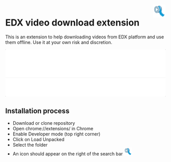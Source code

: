 <img align="right"  src="icon.png" width="40" />

# EDX video download extension

This is an extension to help downloading videos from EDX platform and use them offline. Use it at your own risk and discretion.

<img src="docs/example.gif" width="600" />

## Installation process

- Download or clone repository 
- Open chrome://extensions/ in Chrome
- Enable Developer mode (top right corner)
- Click on Load Unpacked
- Select the folder
- An icon should appear on the right of the search bar <img src="icon.png" width="25" />
